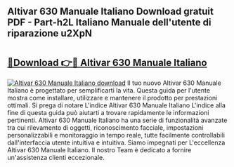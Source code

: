 ## Altivar 630 Manuale Italiano Download gratuit PDF - Part-h2L Italiano Manuale dell'utente di riparazione u2XpN

# <h2><a href="http://dfbmum.blite.top/?on=Altivar+630+Manuale+Italiano">🔗Download 👉🔴 Altivar 630 Manuale Italiano</a></h2>

[![Altivar 630 Manuale Italiano download](https://i.imgur.com/lujVjoI.png)](http://dfbmum.blite.top/?on=Altivar+630+Manuale+Italiano)
Il tuo nuovo Altivar 630 Manuale Italiano è progettato per semplificarti la vita. Questa guida per l'utente mostra come installare, utilizzare e mantenere il prodotto per prestazioni ottimali. Si prega di notare L'indice Altivar 630 Manuale Italiano L'indice alla fine di questa guida può aiutarti a trovare rapidamente le informazioni pertinenti. Altivar 630 Manuale Italiano ha una serie di funzionalità avanzate tra cui rilevamento di oggetti, riconoscimento facciale, impostazioni personalizzabili e monitoraggio in tempo reale, tutte facilmente controllabili dall'interfaccia utente intuitiva e intuitiva. Siamo impegnati per L'eccellenza Altivar 630 Manuale Italiano. Il nostro Team è dedicato a fornire un'assistenza clienti eccezionale.
